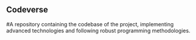 ## Codeverse
#A repository containing the codebase of the project, implementing advanced technologies and following robust programming methodologies.
  
                  
                              
                    
   
